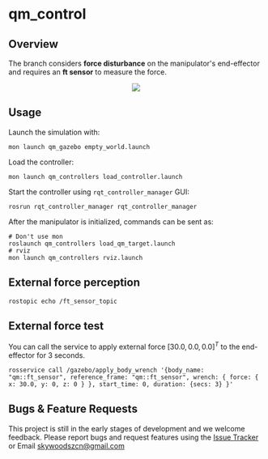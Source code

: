 # qm_control

## Overview

The branch considers **force disturbance** on the manipulator's end-effector and requires an **ft sensor** to measure the force.

<div align=center><img src="./docs/force.gif"></div>

## Usage

Launch the simulation with:

```
mon launch qm_gazebo empty_world.launch
```

Load the controller:

```
mon launch qm_controllers load_controller.launch
```

Start the controller using `rqt_controller_manager` GUI:

```
rosrun rqt_controller_manager rqt_controller_manager
```

After the manipulator is initialized, commands can be sent as:

```
# Don't use mon
roslaunch qm_controllers load_qm_target.launch 
# rviz
mon launch qm_controllers rviz.launch
```

## External force perception

```
rostopic echo /ft_sensor_topic
```

## External force test

You can call the service to apply external force $[30.0, 0.0, 0.0]^T$ to the end-effector for 3 seconds.

```
rosservice call /gazebo/apply_body_wrench '{body_name: "qm::ft_sensor", reference_frame: "qm::ft_sensor", wrench: { force: { x: 30.0, y: 0, z: 0 } }, start_time: 0, duration: {secs: 3} }'
```

## Bugs & Feature Requests

This project is still in the early stages of development and we welcome feedback.  Please report bugs and request features using the [Issue Tracker](https://github.com/skywoodsz/qm_control/issues) or Email skywoodszcn@gmail.com
